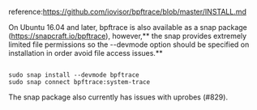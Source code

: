 
reference:https://github.com/iovisor/bpftrace/blob/master/INSTALL.md



On Ubuntu 16.04 and later, bpftrace is also available as a snap package (https://snapcraft.io/bpftrace), however,** the snap provides extremely limited file permissions so the --devmode option should be specified on installation in order avoid file access issues.**

```shell

sudo snap install --devmode bpftrace
sudo snap connect bpftrace:system-trace

```

The snap package also currently has issues with uprobes (#829).
